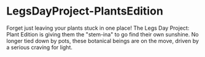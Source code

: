 # LegsDayProject-PlantsEdition
Forget just leaving your plants stuck in one place! The Legs Day Project: Plant Edition is giving them the "stem-ina" to go find their own sunshine. No longer tied down by pots, these botanical beings are on the move, driven by a serious craving for light.
